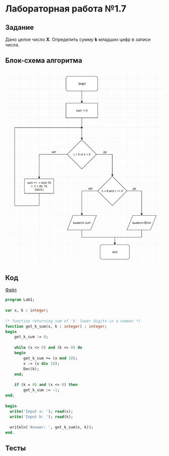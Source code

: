 # Лабораторная работа №1.7

## Задание

Дано целое число __X__. Определить сумму __k__ младших цифр в записи числа.

## Блок-схема алгоритма
![flowchart](flowchart.jpg)

## Код

[Файл](lab.pas)

```pascal
program Lab1;

var x, k : integer;

(* function returning sum of 'k' lower digits in a number *)
function get_k_sum(x, k : integer) : integer;
begin
    get_k_sum := 0;

    while (x <> 0) and (k <> 0) do
    begin
        get_k_sum += (x mod 10);
        x := (x div 10);
        Dec(k);
    end;

    if (k = 0) and (x <> 0) then
        get_k_sum := -1;
end;

begin
  write('Input x: '); read(x);
  write('Input k: '); read(k);

  writeln('Answer: ', get_k_sum(x, k));
end.
```

## Тесты
